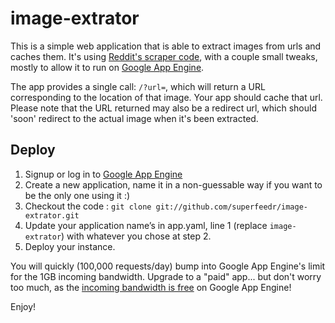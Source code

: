 image-extrator
==============

This is a simple web application that is able to extract images from urls and caches them. It's using [Reddit's scraper code](https://github.com/reddit/reddit/blob/master/r2/r2/lib/scraper.py), with a couple small tweaks, mostly to allow it to run on [Google App Engine](https://developers.google.com/appengine/).

The app provides a single call: <code>/?url=<url></code>, which will return a URL corresponding to the location of that image. Your app should cache that url.
Please note that the URL returned may also be a redirect url, which should 'soon' redirect to the actual image when it's been extracted.

Deploy
------

1. Signup or log in to [Google App Engine](https://developers.google.com/appengine/)
2. Create a new application, name it in a non-guessable way if you want to be the only one using it :)
3. Checkout the code : `git clone git://github.com/superfeedr/image-extrator.git`
4. Update your application name’s in app.yaml, line 1 (replace `image-extrator`) with whatever you chose at step 2.
5. Deploy your instance.

You will quickly (100,000 requests/day) bump into Google App Engine's limit for the 1GB incoming bandwidth. Upgrade to a "paid" app... but don't worry too much, as the [incoming bandwidth is free](http://cloud.google.com/pricing/) on Google App Engine! 

Enjoy!